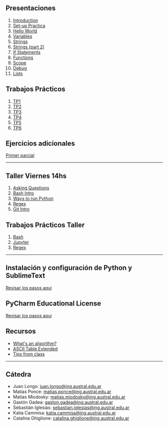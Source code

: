## Presentaciones
1. [Introduction](introduction)
2. [Set-up Practica](practice-setup)
3. [Hello World](hello-world)
4. [Variables](variables)
5. [Strings](strings)
6. [Strings (part 2)](strings-2)
7. [If Statements](ifs)
8. [Functions](functions)
9. [Scope](scope)
9. [Debug](debug)
10. [Lists](lists)
<!-- 11. [Loops](loops) -->
<!-- 12. [List Comprehension & Plots](listsplots) -->

## Trabajos Prácticos

1. [TP1](practice/1)
2. [TP2](practice/2)
3. [TP3](practice/3)
4. [TP4](practice/4)
5. [TP5](practice/5)
6. [TP6](practice/6)
<!-- 8. [TP8](practice/8)-->
<!-- 9. [TP9](practice/9)-->
<!-- 10. [TP10](practice/10)-->

## Ejercicios adicionales
[Primer parcial](additional-practice/1)

<!-- ## Ejercicios Final -->
<!-- [Ejercicios Final](final-practice) -->
<!-- [Ejercicios 2do parcial](practice-exercises) -->

<!-- ## Parciales y Anuncios -->

<!-- * Lunes 19/09: Primer parcial -->
<!-- * Lunes 14/11: Segundo parcial -->

**************************************************

## Taller Viernes 14hs
1. [Asking Questions](asking-questions)
2. [Bash Intro](bash-intro)
3. [Ways to run Python](run-python)
4. [Regex](regex)
5. [Git Intro](git-intro)

## Trabajos Prácticos Taller
1. [Bash](practice/bash.md)
2. [Jupyter](practice/jupyter.md)
3. [Regex](practice/Tp3_Regex.ipynb)
<!-- 3. [Git](practice/git.md) -->

**************************************************

## Instalación y configuración de Python y SublimeText
[Revisar los pasos  aqui](utils/installation)

## PyCharm Educational License
[Revisar los pasos  aqui](utils/license)

## Recursos

* [What's an algorithm?](https://www.youtube.com/watch?v=6hfOvs8pY1k)
* [ASCII Table Extended](https://computersciencewiki.org/images/3/3d/Ascii_table.png)
* [Tips from class](resources/hoja_tips.pdf)

**************************************************

## Cátedra
* Juan Longo: [juan.longo@ing.austral.edu.ar](mailto:jlongo@austral.edu.ar)
* Matías Ponce: [matias.ponce@ing.austral.edu.ar](mailto:matias.ponce@ing.austral.edu.ar)
* Matías Miodosky: [matias.miodosky@ing.austral.edu.ar](matias.miodosky@ing.austral.edu.ar)
* Gastón Gadea: [gaston.gadea@ing.austral.edu.ar](gaston.gadea@ing.austral.edu.ar)
* Sebastián Iglesias: [sebastian.iglesias@ing.austral.edu.ar](sebastian.iglesias@ing.austral.edu.ar)
* Katia Cammisa: [katia.cammisa@ing.austral.edu.ar](katia.cammisa@ing.austral.edu.ar)
* Catalina Ghiglione: [catalina.ghiglione@ing.austral.edu.ar](catalina.ghiglione@ing.austral.edu.ar)

